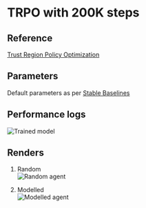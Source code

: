 # TRPO with 200K steps

## Reference
[Trust Region Policy Optimization](https://arxiv.org/abs/1502.05477)

## Parameters
Default parameters as per [Stable Baselines](https://sb3-contrib.readthedocs.io/en/master/modules/trpo.html)

## Performance logs
![Trained model](https://github.com/SwamiKannan/Reinforcement-Learning/blob/main/Stable%20baselines/Breakout-v0/TRPO_200000/logs/Tensorboard.png)

## Renders
1. Random <br>
![Random agent](https://github.com/SwamiKannan/Reinforcement-Learning/blob/main/Stable%20baselines/Breakout-v0/TRPO_200000/render/random.gif)

2. Modelled <br>
![Modelled agent](https://github.com/SwamiKannan/Reinforcement-Learning/blob/main/Stable%20baselines/Breakout-v0/TRPO_200000/render/Modelled.gif)
